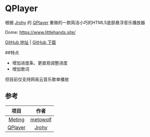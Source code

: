 # QPlayer
根据 [Jrohy](https://github.com/Jrohy) 的 [QPlayer](https://github.com/Jrohy/QPlayer) 重做的一款简洁小巧的HTML5底部悬浮音乐播放器

Dome: https://www.littlehands.site/

[GitHub 地址](https://github.com/moeshin/QPlayer) | [GitHub 下载](https://codeload.github.com/moeshin/QPlayer/zip/master)

##特点
- 增加进度条，更直观调整进度
- 增加歌词

但目前仅支持网易云音乐歌单播放

## 参考
项目|作者
:-:|:-:
[Meting](https://github.com/metowolf/Meting)|[metowolf](https://github.com/metowolf)
[QPlayer](https://github.com/Jrohy/QPlayer)|[Jrohy](https://github.com/Jrohy)
